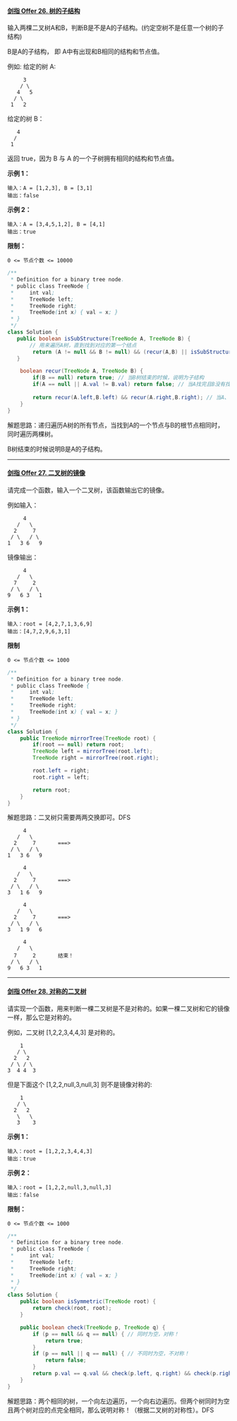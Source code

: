 #### [剑指 Offer 26. 树的子结构](https://leetcode.cn/problems/shu-de-zi-jie-gou-lcof/)

输入两棵二叉树A和B，判断B是不是A的子结构。(约定空树不是任意一个树的子结构)

B是A的子结构， 即 A中有出现和B相同的结构和节点值。

例如:
给定的树 A:

```
     3
    / \
   4   5
  / \
 1   2
```

给定的树 B：

```
   4 
  /
 1
```

返回 true，因为 B 与 A 的一个子树拥有相同的结构和节点值。

**示例 1：**

```
输入：A = [1,2,3], B = [3,1]
输出：false
```

**示例 2：**

```
输入：A = [3,4,5,1,2], B = [4,1]
输出：true
```

**限制：**

```
0 <= 节点个数 <= 10000
```

```java
/**
 * Definition for a binary tree node.
 * public class TreeNode {
 *     int val;
 *     TreeNode left;
 *     TreeNode right;
 *     TreeNode(int x) { val = x; }
 * }
 */
class Solution {
   public boolean isSubStructure(TreeNode A, TreeNode B) {
       // 用来遍历A树，直到找到对应的第一个结点
		return (A != null && B != null) && (recur(A,B) || isSubStructure(A.left,B) || isSubStructure(A.right,B));   // isSubStructure(A.left,B) || isSubStructure(A.right,B)这个遍历树的顺序是DFS
   }

    boolean recur(TreeNode A, TreeNode B) {
		if(B == null) return true; // 当B树结束的时候，说明为子结构
        if(A == null || A.val != B.val) return false; // 当A找完且B没有找完，或者没有找到两个树的相同结点
        
        return recur(A.left,B.left) && recur(A.right,B.right); // 当A、B不为空，且找到对应的点相同的时候
    }
}
```

解题思路：递归遍历A树的所有节点，当找到A的一个节点与B的根节点相同时，同时遍历两棵树。

B树结束的时候说明B是A的子结构。

___

#### [剑指 Offer 27. 二叉树的镜像](https://leetcode.cn/problems/er-cha-shu-de-jing-xiang-lcof/)

请完成一个函数，输入一个二叉树，该函数输出它的镜像。

例如输入：

 ```
      4
    /   \
   2     7
  / \   / \
 1   3 6   9
 ```


镜像输出：

```
     4
   /   \
  7     2
 / \   / \
9   6 3   1
```

**示例 1：**

```
输入：root = [4,2,7,1,3,6,9]
输出：[4,7,2,9,6,3,1]
```

**限制**

```
0 <= 节点个数 <= 1000
```

```java
/**
 * Definition for a binary tree node.
 * public class TreeNode {
 *     int val;
 *     TreeNode left;
 *     TreeNode right;
 *     TreeNode(int x) { val = x; }
 * }
 */
class Solution {
    public TreeNode mirrorTree(TreeNode root) {
        if(root == null) return root;
        TreeNode left = mirrorTree(root.left);
        TreeNode right = mirrorTree(root.right);

        root.left = right;
        root.right = left;

        return root;
    }
}
```

解题思路：二叉树只需要两两交换即可。DFS

```
     4
   /   \
  2     7       ===>  
 / \   / \
1   3 6   9 

     4
   /   \
  2     7       ===>    
 / \   / \
3   1 6   9

     4
   /   \
  2     7       ===>    
 / \   / \
3   1 9   6

     4
   /   \
  7     2       结束！   
 / \   / \
9   6 3   1
```

___

#### [剑指 Offer 28. 对称的二叉树](https://leetcode.cn/problems/dui-cheng-de-er-cha-shu-lcof/)

请实现一个函数，用来判断一棵二叉树是不是对称的。如果一棵二叉树和它的镜像一样，那么它是对称的。

例如，二叉树 [1,2,2,3,4,4,3] 是对称的。

```
    1
   / \
  2   2
 / \ / \
3  4 4  3
```

但是下面这个 [1,2,2,null,3,null,3] 则不是镜像对称的:

```
    1
   / \
  2   2
   \   \
   3    3
```

**示例 1：**

```
输入：root = [1,2,2,3,4,4,3]
输出：true
```

**示例 2：**

```
输入：root = [1,2,2,null,3,null,3]
输出：false
```

**限制：**

```
0 <= 节点个数 <= 1000
```

```java
/**
 * Definition for a binary tree node.
 * public class TreeNode {
 *     int val;
 *     TreeNode left;
 *     TreeNode right;
 *     TreeNode(int x) { val = x; }
 * }
 */
class Solution {
    public boolean isSymmetric(TreeNode root) {
        return check(root, root);
    }

    public boolean check(TreeNode p, TreeNode q) {
        if (p == null && q == null) { // 同时为空，对称！
            return true;
        }
        if (p == null || q == null) { // 不同时为空，不对称！
            return false;
        }
        return p.val == q.val && check(p.left, q.right) && check(p.right, q.left); // check(p.left, q.right) && check(p.right, q.left) 这个遍历树的顺序是DFS
    }
}
```

解题思路：两个相同的树，一个向左边遍历，一个向右边遍历。但两个树同时为空且两个树对应的点完全相同，那么说明对称！（根据二叉树的对称性）。DFS